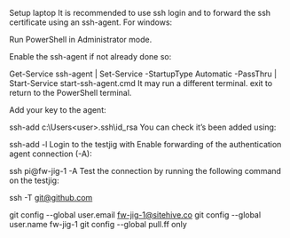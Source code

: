 Setup laptop
It is recommended to use ssh login and to forward the ssh certificate using an ssh-agent. For windows:

Run PowerShell in Administrator mode.

Enable the ssh-agent if not already done so:



Get-Service ssh-agent | Set-Service -StartupType Automatic -PassThru | Start-Service
start-ssh-agent.cmd
It may run a different terminal. exit to return to the PowerShell terminal.

Add your key to the agent:



ssh-add c:\Users\<user>\.ssh\id_rsa
You can check it’s been added using:



ssh-add -l
Login to the testjig with Enable forwarding of the authentication agent connection (-A):



ssh pi@fw-jig-1 -A
Test the connection by running the following command on the testjig:



ssh -T git@github.com


git config --global user.email fw-jig-1@sitehive.co
git config --global user.name fw-jig-1
git config --global pull.ff only